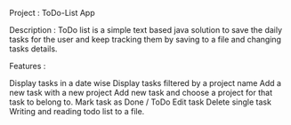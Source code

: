 Project :
ToDo-List App

Description :
ToDo list is a simple text based java solution to save the daily tasks for the user and keep tracking them by saving to a file and changing tasks details.

Features :

Display tasks in a date wise
Display tasks filtered by a project name
Add a new task with a new project
Add new task and choose a project for that task to belong to.
Mark task as Done / ToDo
Edit task
Delete single task
Writing and reading todo list to a file.
